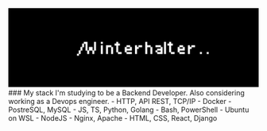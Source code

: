 <div id="header" align="center">
  <img  src="back2.png" alt="banner">
</div>
### My stack
I'm studying to be a Backend Developer. Also considering working as a Devops engineer.
- HTTP, API REST, TCP/IP
- Docker
- PostreSQL, MySQL
- JS, TS, Python, Golang
- Bash, PowerShell
- Ubuntu on WSL
- NodeJS
- Nginx, Apache
- HTML, CSS, React, Django


